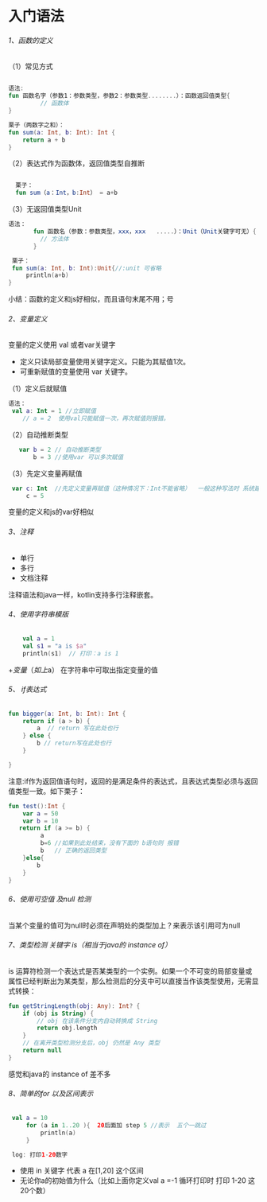 # 入门语法
###### 1、函数的定义

（1）常见方式

```kotlin

语法:
fun 函数名字（参数1：参数类型，参数2：参数类型........）：函数返回值类型{
         // 函数体
}

栗子（两数字之和）：
fun sum(a: Int, b: Int): Int {
    return a + b
}
```

（2）表达式作为函数体，返回值类型自推断

```kotlin

  栗子：
  fun sum（a：Int，b:Int） = a+b

```
（3）无返回值类型Unit
```kotlin
语法：
       fun 函数名（参数：参数类型，xxx，xxx   .....）：Unit（Unit关键字可无）{
         // 方法体
       }

 栗子：
 fun sum(a: Int, b: Int):Unit{//:unit 可省略
     println(a+b)
}

```

小结：函数的定义和js好相似，而且语句末尾不用；号



###### 2、变量定义

变量的定义使用 val 或者var关键字
- 定义只读局部变量使⽤关键字定义。只能为其赋值1次。
- 可重新赋值的变量使⽤ var 关键字。

（1）定义后就赋值

```kotlin
语法：
 val a: Int = 1 //立即赋值
    // a = 2  使用val只能赋值一次，再次赋值则报错。
```
（2）自动推断类型
```kotlin
   var b = 2 // 自动推断类型
       b = 3 //使用var 可以多次赋值
```

（3）先定义变量再赋值
```kotlin
 var c: Int  //先定义变量再赋值（这种情况下：Int不能省略）  一般这种写法时 系统建议你改为第一种方式
     c = 5

```
变量的定义和js的var好相似

###### 3、注释
- 单行
- 多行
- 文档注释

注释语法和java一样，kotlin支持多行注释嵌套。

###### 4、使⽤字符串模版
```kotlin
    val a = 1
    val s1 = "a is $a"
    println(s1)  // 打印：a is 1

```
$+变量（如上$a） 在字符串中可取出指定变量的值

###### 5、 if表达式
```kotlin
fun bigger(a: Int, b: Int): Int {
    return if (a > b) {
        a  // return 写在此处也行
    } else {
        b // return写在此处也行
    }

}
```
注意:if作为返回值语句时，返回的是满足条件的表达式，且表达式类型必须与返回值类型一致。如下栗子：

```kotlin
fun test():Int {
    var a = 50
    var b = 10
   return if (a >= b) {
         a
         b=6 //如果到此处结束，没有下面的 b语句则 报错
         b   // 正确的返回类型
    }else{
        b
    }
}
```
###### 6、使用可空值 及null 检测

当某个变量的值可为null时必须在声明处的类型加上？来表示该引用可为null


###### 7、类型检测 关键字 is（相当于java的 instance of）

is 运算符检测⼀个表达式是否某类型的⼀个实例。如果⼀个不可变的局部变量或属性已经判断出为某类型，那么检测后的分⽀中可以直接当作该类型使⽤，⽆需显式转换：

```kotlin
fun getStringLength(obj: Any): Int? {
    if (obj is String) {
        // obj 在该条件分⽀内⾃动转换成 String
        return obj.length
    }
    // 在离开类型检测分⽀后，obj 仍然是 Any 类型
    return null
}
```
感觉和java的 instance of 差不多

###### 8、简单的for 以及区间表示
```kotlin
 val a = 10
     for (a in 1..20 ){  20后面加 step 5 //表示  五个一跳过
         println(a)
     }

 log: 打印1-20数字

```
- 使用 in 关键字 代表 a 在[1,20] 这个区间 
- 无论你a的初始值为什么（比如上面你定义val a =-1 循环打印时 打印 1-20 这20个数）


